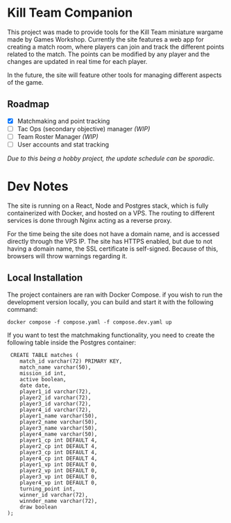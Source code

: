 # Kill Team Companion

This project was made to provide tools for the Kill Team miniature wargame made by Games Workshop. Currently the site features a web app for creating a match room, where players can join and track the different points related to the match. The points can be modified by any player and the changes are updated in real time for each player. 

In the future, the site will feature other tools for managing different aspects of the game.

## Roadmap

- [x] Matchmaking and point tracking
- [ ] Tac Ops (secondary objective) manager *(WIP)*
- [ ] Team Roster Manager *(WIP)*
- [ ] User accounts and stat tracking

*Due to this being a hobby project, the update schedule can be sporadic.*

# Dev Notes

The site is running on a React, Node and Postgres stack, which is fully containerized with Docker, and hosted on a VPS. The routing to different services is done through Nginx acting as a reverse proxy.

For the time being the site does not have a domain name, and is accessed directly through the VPS IP. The site has HTTPS enabled, but due to not having a domain name, the SSL certificate is self-signed. Because of this, browsers will throw warnings regarding it.

## Local Installation

The project containers are ran with Docker Compose. if you wish to run the development version locally, you can build and start it with the following command: 

```docker compose -f compose.yaml -f compose.dev.yaml up```

If you want to test the matchmaking functionality, you need to create the following table inside the Postgres container: 

```
 CREATE TABLE matches (
	match_id varchar(72) PRIMARY KEY,
	match_name varchar(50),
	mission_id int,
	active boolean,
	date date,
	player1_id varchar(72),
	player2_id varchar(72),
	player3_id varchar(72),
	player4_id varchar(72),
	player1_name varchar(50),	
	player2_name varchar(50),	
	player3_name varchar(50),	
	player4_name varchar(50),
	player1_cp int DEFAULT 4,
	player2_cp int DEFAULT 4,
	player3_cp int DEFAULT 4,
	player4_cp int DEFAULT 4,
	player1_vp int DEFAULT 0,
	player2_vp int DEFAULT 0,
	player3_vp int DEFAULT 0,
	player4_vp int DEFAULT 0,
	turning_point int,
	winner_id varchar(72),
	winnder_name varchar(72),
	draw boolean
);
```
